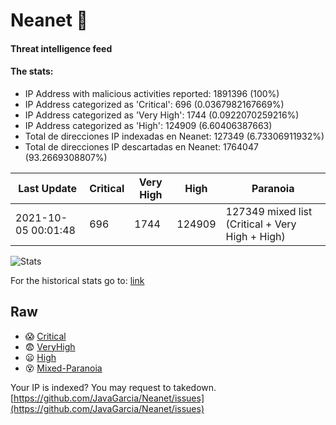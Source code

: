 # Neanet :hocho:
#### Threat intelligence feed
#### The stats:

- IP Address with malicious activities reported: 1891396 (100%)
- IP Address categorized as 'Critical':  696 (0.0367982167669%)
- IP Address categorized as 'Very High':  1744 (0.0922070259216%)
- IP Address categorized as 'High':  124909 (6.60406387663)
- Total de direcciones IP indexadas en Neanet:  127349 (6.73306911932%)
- Total de direcciones IP descartadas en Neanet:  1764047 (93.2669308807%)

| Last Update | Critical | Very High | High | Paranoia |
| --- | --- | --- | --- | --- |
| 2021-10-05 00:01:48 | 696 | 1744 | 124909 | 127349 mixed list (Critical + Very High + High)|

![Stats](https://docs.google.com/spreadsheets/d/e/2PACX-1vSnaNMIXVabIpDJjufMlzH7poXnshF3mgd8Is1g9ytUEzVsP5my4Trn8f-xkoLLQ38xpL3HtmUexLo6/pubchart?oid=501124687&format=image)

For the historical stats go to: [link](/stats.csv)
## Raw
- :scream: [Critical](https://raw.githubusercontent.com/JavaGarcia/Neanet/master/blacklists/neanet_critical.txt)
- :fearful: [VeryHigh](https://raw.githubusercontent.com/JavaGarcia/Neanet/master/blacklists/neanet_veryHigh.txtt)
- :frowning: [High](https://raw.githubusercontent.com/JavaGarcia/Neanet/master/blacklists/neanet_high.txt)
- :dizzy_face: [Mixed-Paranoia](https://raw.githubusercontent.com/JavaGarcia/Neanet/master/blacklists/neanet_all.txt)


Your IP is indexed? You may request to takedown. [https://github.com/JavaGarcia/Neanet/issues](https://github.com/JavaGarcia/Neanet/issues)

















































































































































































































































































































































































































































































































































































































































































































































































































































































































































































































































































































































































































































































































































































































































































































































































































































































































































































































































































































































































































































































































































































































































































































































































































































































































































































































































































































































































































































































































































































































































































































































































































































































































































































































































































































































































































































































































































































































































































































































































































































































































































































































































































































































































































































































































































































































































































































































































































































































































































































































































































































































































































































































































































































































































































































































































































































































































































































































































































































































































































































































































































































































































































































































































































































































































































































































































































































































































































































































































































































































































































































































































































































































































































































































































































































































































































































































































































































































































































































































































































































































































































































































































































































































































































































































































































































































































































































































































































































































































































































































































































































































































































































































































































































































































